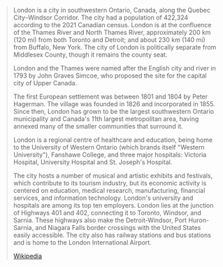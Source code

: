 
> London is a city in southwestern Ontario, Canada, along the Quebec City–Windsor Corridor. 
> The city had a population of 422,324 according to the 2021 Canadian census. 
> London is at the confluence of the Thames River and North Thames River, 
> approximately 200 km (120 mi) from both Toronto and Detroit; 
> and about 230 km (140 mi) from Buffalo, New York. 
> The city of London is politically separate from Middlesex County, 
> though it remains the county seat.
>
> London and the Thames were named after the English city and river in 1793 
> by John Graves Simcoe, who proposed the site for the capital city of Upper Canada. 
> 
> The first European settlement was between 1801 and 1804 by Peter Hagerman. 
> The village was founded in 1826 and incorporated in 1855. 
> Since then, London has grown to be the largest southwestern Ontario municipality 
> and Canada's 11th largest metropolitan area, 
> having annexed many of the smaller communities that surround it.
>
> London is a regional centre of healthcare and education, 
> being home to the University of Western Ontario (which brands itself "Western University"), 
> Fanshawe College, and three major hospitals: Victoria Hospital, University Hospital 
> and St. Joseph's Hospital. 
> 
> The city hosts a number of musical and artistic exhibits and festivals, which contribute to its tourism industry, but its economic activity is centered on education, medical research, manufacturing, financial services, and information technology. London's university and hospitals are among its top ten employers. London lies at the junction of Highways 401 and 402, connecting it to Toronto, Windsor, and Sarnia. These highways also make the Detroit-Windsor, Port Huron-Sarnia, and Niagara Falls border crossings with the United States easily accessible. The city also has railway stations and bus stations and is home to the London International Airport.
>
> [Wikipedia](https://en.wikipedia.org/wiki/London,%20Ontario)


